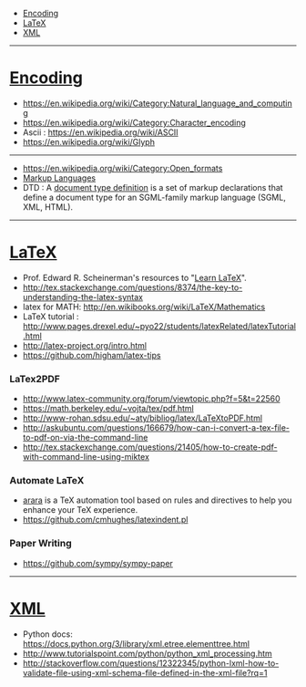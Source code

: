 + [Encoding](#encoding)
+ [LaTeX](#latex)
+ [XML](#xml)

----

# [Encoding](https://en.wikipedia.org/wiki/Character_encoding)
+ https://en.wikipedia.org/wiki/Category:Natural_language_and_computing
+ https://en.wikipedia.org/wiki/Category:Character_encoding
+ Ascii : https://en.wikipedia.org/wiki/ASCII
+ https://en.wikipedia.org/wiki/Glyph

----

+ https://en.wikipedia.org/wiki/Category:Open_formats
+ [Markup Languages](https://en.wikipedia.org/wiki/Category:Markup_languages)
+ DTD : A [document type definition](https://en.wikipedia.org/wiki/Document_type_definition) is a set of markup declarations that define a document type for an SGML-family markup language (SGML, XML, HTML).

----

# [LaTeX](https://en.wikipedia.org/wiki/LaTeX)
+ Prof. Edward R. Scheinerman's resources to "[Learn LaTeX](http://www.ams.jhu.edu/~ers/learn-latex/)".
+ http://tex.stackexchange.com/questions/8374/the-key-to-understanding-the-latex-syntax
+ latex for MATH: http://en.wikibooks.org/wiki/LaTeX/Mathematics
+ LaTeX tutorial : http://www.pages.drexel.edu/~pyo22/students/latexRelated/latexTutorial.html
+ http://latex-project.org/intro.html
+ https://github.com/higham/latex-tips

### LaTex2PDF
+ http://www.latex-community.org/forum/viewtopic.php?f=5&t=22560
+ https://math.berkeley.edu/~vojta/tex/pdf.html
+ http://www-rohan.sdsu.edu/~aty/bibliog/latex/LaTeXtoPDF.html
+ http://askubuntu.com/questions/166679/how-can-i-convert-a-tex-file-to-pdf-on-via-the-command-line
+ http://tex.stackexchange.com/questions/21405/how-to-create-pdf-with-command-line-using-miktex

### Automate LaTeX
+ [arara](https://github.com/cereda/arara) is a TeX automation tool based on rules and directives to help you enhance your TeX experience.
+ https://github.com/cmhughes/latexindent.pl

### Paper Writing
+ https://github.com/sympy/sympy-paper

----

# [XML](https://en.wikipedia.org/wiki/XML)
+ Python docs: https://docs.python.org/3/library/xml.etree.elementtree.html
+ http://www.tutorialspoint.com/python/python_xml_processing.htm
+ http://stackoverflow.com/questions/12322345/python-lxml-how-to-validate-file-using-xml-schema-file-defined-in-the-xml-file?rq=1
